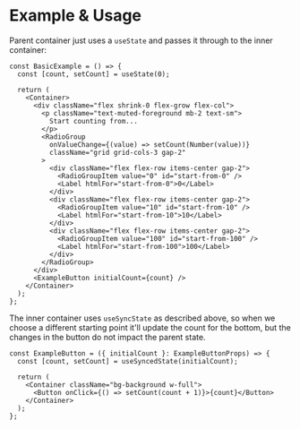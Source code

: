 # Example & Usage

Parent container just uses a `useState` and passes it through to the inner container:

```tsx
const BasicExample = () => {
  const [count, setCount] = useState(0);

  return (
    <Container>
      <div className="flex shrink-0 flex-grow flex-col">
        <p className="text-muted-foreground mb-2 text-sm">
          Start counting from...
        </p>
        <RadioGroup
          onValueChange={(value) => setCount(Number(value))}
          className="grid grid-cols-3 gap-2"
        >
          <div className="flex flex-row items-center gap-2">
            <RadioGroupItem value="0" id="start-from-0" />
            <Label htmlFor="start-from-0">0</Label>
          </div>
          <div className="flex flex-row items-center gap-2">
            <RadioGroupItem value="10" id="start-from-10" />
            <Label htmlFor="start-from-10">10</Label>
          </div>
          <div className="flex flex-row items-center gap-2">
            <RadioGroupItem value="100" id="start-from-100" />
            <Label htmlFor="start-from-100">100</Label>
          </div>
        </RadioGroup>
      </div>
      <ExampleButton initialCount={count} />
    </Container>
  );
};
```

The inner container uses `useSyncState` as described above, so when we choose a different starting point it'll update the count for the bottom, but the changes in the button do not impact the parent state.

```tsx
const ExampleButton = ({ initialCount }: ExampleButtonProps) => {
  const [count, setCount] = useSyncedState(initialCount);

  return (
    <Container className="bg-background w-full">
      <Button onClick={() => setCount(count + 1)}>{count}</Button>
    </Container>
  );
};
```